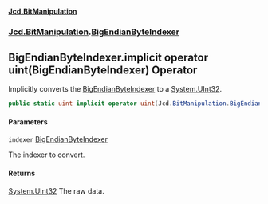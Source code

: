 #### [Jcd.BitManipulation](index 'index')
### [Jcd.BitManipulation](Jcd.BitManipulation 'Jcd.BitManipulation').[BigEndianByteIndexer](Jcd.BitManipulation.BigEndianByteIndexer 'Jcd.BitManipulation.BigEndianByteIndexer')

## BigEndianByteIndexer.implicit operator uint(BigEndianByteIndexer) Operator

Implicitly converts the [BigEndianByteIndexer](Jcd.BitManipulation.BigEndianByteIndexer 'Jcd.BitManipulation.BigEndianByteIndexer') to a [System.UInt32](https://docs.microsoft.com/en-us/dotnet/api/System.UInt32 'System.UInt32').

```csharp
public static uint implicit operator uint(Jcd.BitManipulation.BigEndianByteIndexer indexer);
```
#### Parameters

<a name='Jcd.BitManipulation.BigEndianByteIndexer.op_Implicituint(Jcd.BitManipulation.BigEndianByteIndexer).indexer'></a>

`indexer` [BigEndianByteIndexer](Jcd.BitManipulation.BigEndianByteIndexer 'Jcd.BitManipulation.BigEndianByteIndexer')

The indexer to convert.

#### Returns
[System.UInt32](https://docs.microsoft.com/en-us/dotnet/api/System.UInt32 'System.UInt32')
The raw data.